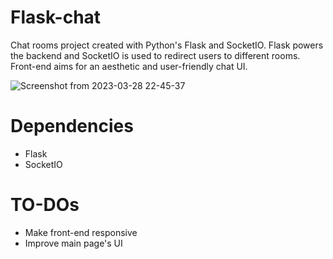 # Flask-chat

  Chat rooms project created with Python's Flask and SocketIO. Flask powers the backend and SocketIO is used to redirect users to different rooms. Front-end aims for an aesthetic and user-friendly chat UI.

![Screenshot from 2023-03-28 22-45-37](https://user-images.githubusercontent.com/95043218/228362698-ccfdc715-0ffe-4b91-b0b7-a0ded815821a.png)

# Dependencies

- Flask
- SocketIO

# TO-DOs
- Make front-end responsive 
- Improve main page's UI

